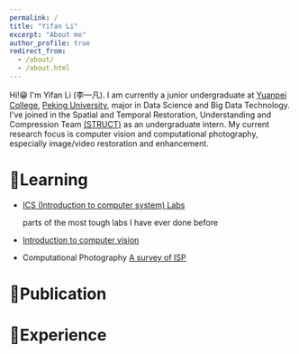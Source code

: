 ```yaml
---
permalink: /
title: "Yifan Li"
excerpt: "About me"
author_profile: true
redirect_from: 
  - /about/
  - /about.html
---
```


Hi!😁 I'm Yifan Li (李一凡). I am currently a junior undergraduate at [Yuanpei College](https://yuanpei.pku.edu.cn/en/), [Peking University](https://www.pku.edu.cn/), major in Data Science and Big Data Technology. I've joined in the Spatial and Temporal Restoration, Understanding and Compression Team [(STRUCT)](http://39.96.165.147/struct.html) as an undergraduate intern. My current research focus is computer vision and computational photography, especially image/video restoration and enhancement.
# 📖Learning
- [ICS (Introduction to computer system) Labs](https://github.com/lyf1212/CSAPP_Lab)
  
  parts of the most tough labs I have ever done before
- [Introduction to computer vision](https://github.com/lyf1212/PKU_Introduction-to-Computer-Vision/tree/main)
  
- Computational Photography
  [A survey of ISP](https://github.com/lyf1212/lyf1212.github.io/blob/master/_learning/A%20survey%20of%20ISP.pdf)

  
# 👀Publication
# 👀Experience


